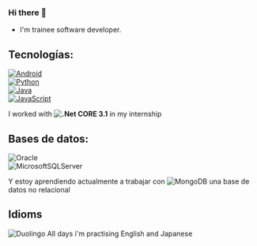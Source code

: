 ### Hi there 👋

- I'm trainee software developer. 
<!--
**jorgam31/jorgam31** is a ✨ _special_ ✨ repository because its `README.md` (this file) appears on your GitHub profile.

- 🌱 I’m currently learning [![MongoDB](https://img.shields.io/badge/MongoDB-47A248?style=for-the-badge&logo=mongodb&logoColor=white&labelColor=101010)]()

<!--
- 👯 I’m looking to collaborate on ...
- 🤔 I’m looking for help with ...
- 💬 Ask me about ...
- 📫 How to reach me: ...
- 😄 Pronouns: ...
- ⚡ Fun fact: ...
-->
## Tecnologías:


[![Android](https://img.shields.io/badge/Android-3DDC84?style=for-the-badge&logo=android&logoColor=white&labelColor=101010)]()
</br>
[![Python](https://img.shields.io/badge/Python-yellow?style=for-the-badge&logo=python&logoColor=white&labelColor=101010)]()</br>
[![Java](https://img.shields.io/badge/Java-007396?style=for-the-badge&logo=java&logoColor=white&labelColor=101010)]()
</br>
[![JavaScript](https://img.shields.io/badge/JavaScript-F7DF1E?style=for-the-badge&logo=javascript&logoColor=white&labelColor=101010)]()

I worked with **![.Net](https://img.shields.io/badge/.NET-5C2D91?style=for-the-badge&logo=.net&logoColor=white) CORE 3.1**  in my internship 


## Bases de datos:

![Oracle](https://img.shields.io/badge/Oracle-F80000?style=for-the-badge&logo=oracle&logoColor=white)
</br>
![MicrosoftSQLServer](https://img.shields.io/badge/Microsoft%20SQL%20Sever-CC2927?style=for-the-badge&logo=microsoft%20sql%20server&logoColor=white)

Y estoy aprendiendo actualmente a trabajar con ![MongoDB](https://img.shields.io/badge/MongoDB-%234ea94b.svg?style=for-the-badge&logo=mongodb&logoColor=white) una base de datos no relacional

## Idioms
![Duolingo](https://img.shields.io/badge/Duolingo-%234DC730.svg?style=for-the-badge&logo=Duolingo&logoColor=white) All days i'm practising English and Japanese
